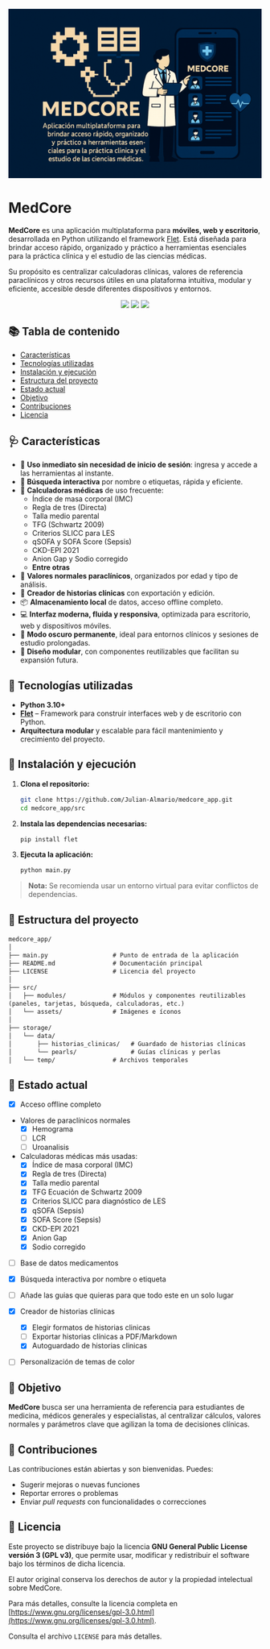 ![Banner](img/banner.png)

# MedCore

**MedCore** es una aplicación multiplataforma para **móviles, web y escritorio**, desarrollada en Python utilizando el framework [Flet](https://flet.dev). Está diseñada para brindar acceso rápido, organizado y práctico a herramientas esenciales para la práctica clínica y el estudio de las ciencias médicas.

Su propósito es centralizar calculadoras clínicas, valores de referencia paraclínicos y otros recursos útiles en una plataforma intuitiva, modular y eficiente, accesible desde diferentes dispositivos y entornos.

<p align="center">
  <img src="https://img.shields.io/github/license/Julian-Almario/medcore_app" />
  <img src="https://img.shields.io/github/issues/Julian-Almario/medcore_app" />
  <img src="https://img.shields.io/github/stars/Julian-Almario/medcore_app" />
</p>

## 📚 Tabla de contenido

- [Características](#-características)
- [Tecnologías utilizadas](#-tecnologías-utilizadas)
- [Instalación y ejecución](#-instalación-y-ejecución)
- [Estructura del proyecto](#-estructura-del-proyecto)
- [Estado actual](#-estado-actual)
- [Objetivo](#-objetivo)
- [Contribuciones](#-contribuciones)
- [Licencia](#-licencia)

## 🩺 Características

* 🚀 **Uso inmediato sin necesidad de inicio de sesión**: ingresa y accede a las herramientas al instante.
* 🔎 **Búsqueda interactiva** por nombre o etiquetas, rápida y eficiente.
* 🧮 **Calculadoras médicas** de uso frecuente:
    * Índice de masa corporal (IMC)
    * Regla de tres (Directa)
    * Talla medio parental
    * TFG (Schwartz 2009)
    * Criterios SLICC para LES
    * qSOFA y SOFA Score (Sepsis)
    * CKD-EPI 2021
    * Anion Gap y Sodio corregido
    * **Entre otras**
* 🧪 **Valores normales paraclínicos**, organizados por edad y tipo de análisis.
* 📝 **Creador de historias clínicas** con exportación y edición.
* 📦 **Almacenamiento local** de datos, acceso offline completo.
* 💻 **Interfaz moderna, fluida y responsiva**, optimizada para escritorio, web y dispositivos móviles.
* 🌙 **Modo oscuro permanente**, ideal para entornos clínicos y sesiones de estudio prolongadas.
* 🧩 **Diseño modular**, con componentes reutilizables que facilitan su expansión futura.


## 🧰 Tecnologías utilizadas

* **Python 3.10+**
* **[Flet](https://flet.dev/)** – Framework para construir interfaces web y de escritorio con Python.
* **Arquitectura modular** y escalable para fácil mantenimiento y crecimiento del proyecto.



## 🚀 Instalación y ejecución

1. **Clona el repositorio:**

    ```bash
    git clone https://github.com/Julian-Almario/medcore_app.git
    cd medcore_app/src
    ```

2. **Instala las dependencias necesarias:**

    ```bash
    pip install flet
    ```

3. **Ejecuta la aplicación:**

    ```bash
    python main.py
    ```

> **Nota:** Se recomienda usar un entorno virtual para evitar conflictos de dependencias.



## 📁 Estructura del proyecto

```
medcore_app/
│
├── main.py                  # Punto de entrada de la aplicación
├── README.md                # Documentación principal
├── LICENSE                  # Licencia del proyecto
│
├── src/
│   ├── modules/             # Módulos y componentes reutilizables (paneles, tarjetas, búsqueda, calculadoras, etc.)
│   └── assets/              # Imágenes e íconos
│
├── storage/
│   └── data/
│       ├── historias_clinicas/   # Guardado de historias clínicas
│       └── pearls/               # Guías clínicas y perlas
│   └── temp/                # Archivos temporales
```



## 🧪 Estado actual

* [x] Acceso offline completo
* Valores de paraclínicos normales
    * [x] Hemograma
    * [ ] LCR
    * [ ] Uroanalisis
* Calculadoras médicas más usadas:
    * [x] Índice de masa corporal (IMC)
    * [x] Regla de tres (Directa)
    * [x] Talla medio parental
    * [x] TFG Ecuación de Schwartz 2009
    * [x] Criterios SLICC para diagnóstico de LES
    * [x] qSOFA (Sepsis)
    * [x] SOFA Score (Sepsis)
    * [x] CKD-EPI 2021
    * [x] Anion Gap
    * [x] Sodio corregido
* [ ] Base de datos medicamentos
* [x] Búsqueda interactiva por nombre o etiqueta
* [ ] Añade las guias que quieras para que todo este en un solo lugar
* [x] Creador de historias clínicas
    * [x] Elegir formatos de historias clinicas
    * [ ] Exportar historias clínicas a PDF/Markdown
    * [x] Autoguardado de historias clinicas
* [ ] Personalización de temas de color



## 📌 Objetivo

**MedCore** busca ser una herramienta de referencia para estudiantes de medicina, médicos generales y especialistas, al centralizar cálculos, valores normales y parámetros clave que agilizan la toma de decisiones clínicas.



## 🙌 Contribuciones

Las contribuciones están abiertas y son bienvenidas. Puedes:

* Sugerir mejoras o nuevas funciones
* Reportar errores o problemas
* Enviar *pull requests* con funcionalidades o correcciones



## 📄 Licencia

Este proyecto se distribuye bajo la licencia **GNU General Public License versión 3 (GPL v3)**, que permite usar, modificar y redistribuir el software bajo los términos de dicha licencia.

El autor original conserva los derechos de autor y la propiedad intelectual sobre MedCore.

Para más detalles, consulte la licencia completa en [https://www.gnu.org/licenses/gpl-3.0.html](https://www.gnu.org/licenses/gpl-3.0.html).

Consulta el archivo `LICENSE` para más detalles.